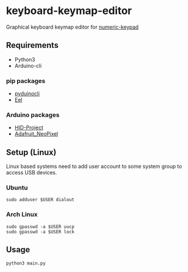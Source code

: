 # keyboard-keymap-editor
Graphical keyboard keymap editor for [numeric-keypad](https://github.com/m2600/numeric-keypad)


## Requirements


- Python3
- Arduino-cli

### pip packages

- [pyduinocli](https://github.com/Renaud11232/pyduinocli)
- [Eel](https://github.com/python-eel/Eel)

### Arduino packages

- [HID-Project](https://github.com/NicoHood/HID)
- [Adafruit_NeoPixel](https://github.com/adafruit/Adafruit_NeoPixel)



## Setup (Linux)


Linux based systems need to add user account to some system group to access USB devices.

### Ubuntu
```shell
sudo adduser $USER dialout
```

### Arch Linux

```shell
sudo gpasswd -a $USER uucp
sudo gpasswd -a $USER lock
```

## Usage

```shell
python3 main.py
```
